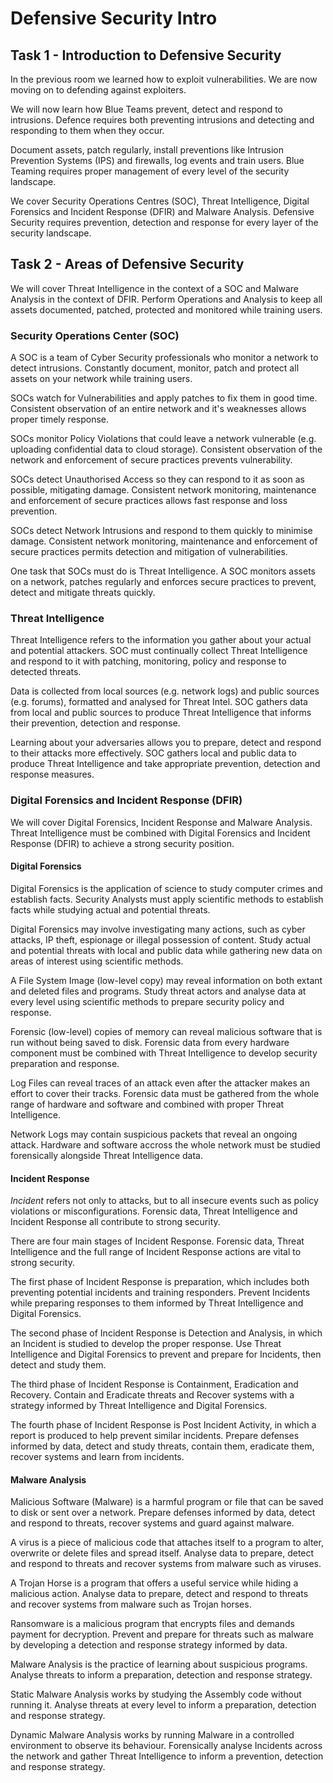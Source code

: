 # Defensive Security Intro

## Task 1 - Introduction to Defensive Security

In the previous room we learned how to exploit vulnerabilities.
We are now moving on to defending against exploiters.

We will now learn how Blue Teams prevent, detect and respond to intrusions.
Defence requires both preventing intrusions and detecting and responding to them when they occur.

Document assets, patch regularly, install preventions like Intrusion Prevention Systems (IPS) and firewalls, log events and train users.
Blue Teaming requires proper management of every level of the security landscape.

We cover Security Operations Centres (SOC), Threat Intelligence, Digital Forensics and Incident Response (DFIR) and Malware Analysis.
Defensive Security requires prevention, detection and response for every layer of the security landscape.

## Task 2 - Areas of Defensive Security

We will cover Threat Intelligence in the context of a SOC and Malware Analysis in the context of DFIR.
Perform Operations and Analysis to keep all assets documented, patched, protected and monitored while training users.

### Security Operations Center (SOC)

A SOC is a team of Cyber Security professionals who monitor a network to detect intrusions.
Constantly document, monitor, patch and protect all assets on your network while training users.

SOCs watch for Vulnerabilities and apply patches to fix them in good time.
Consistent observation of an entire network and it's weaknesses allows proper timely response.

SOCs monitor Policy Violations that could leave a network vulnerable (e.g. uploading confidential data to cloud storage).
Consistent observation of the network and enforcement of secure practices prevents vulnerability.

SOCs detect Unauthorised Access so they can respond to it as soon as possible, mitigating damage.
Consistent network monitoring, maintenance and enforcement of secure practices allows fast response and loss prevention.

SOCs detect Network Intrusions and respond to them quickly to minimise damage.
Consistent network monitoring, maintenance and enforcement of secure practices permits detection and mitigation of vulnerabilities.

One task that SOCs must do is Threat Intelligence.
A SOC monitors assets on a network, patches regularly and enforces secure practices to prevent, detect and mitigate threats quickly.

### Threat Intelligence

Threat Intelligence refers to the information you gather about your actual and potential attackers.
SOC must continually collect Threat Intelligence and respond to it with patching, monitoring, policy and response to detected threats.

Data is collected from local sources (e.g. network logs) and public sources (e.g. forums), formatted and analysed for Threat Intel.
SOC gathers data from local and public sources to produce Threat Intelligence that informs their prevention, detection and response.

Learning about your adversaries allows you to prepare, detect and respond to their attacks more effectively.
SOC gathers local and public data to produce Threat Intelligence and take appropriate prevention, detection and response measures.

### Digital Forensics and Incident Response (DFIR)

We will cover Digital Forensics, Incident Response and Malware Analysis.
Threat Intelligence must be combined with Digital Forensics and Incident Response (DFIR) to achieve a strong security position.

#### Digital Forensics

Digital Forensics is the application of science to study computer crimes and establish facts.
Security Analysts must apply scientific methods to establish facts while studying actual and potential threats.

Digital Forensics may involve investigating many actions, such as cyber attacks, IP theft, espionage or illegal possession of content.
Study actual and potential threats with local and public data while gathering new data on areas of interest using scientific methods.

A File System Image (low-level copy) may reveal information on both extant and deleted files and programs.
Study threat actors and analyse data at every level using scientific methods to prepare security policy and response.

Forensic (low-level) copies of memory can reveal malicious software that is run without being saved to disk.
Forensic data from every hardware component must be combined with Threat Intelligence to develop security preparation and response.

Log Files can reveal traces of an attack even after the attacker makes an effort to cover their tracks.
Forensic data must be gathered from the whole range of hardware and software and combined with proper Threat Intelligence.

Network Logs may contain suspicious packets that reveal an ongoing attack.
Hardware and software accross the whole network must be studied forensically alongside Threat Intelligence data.

#### Incident Response

_Incident_ refers not only to attacks, but to all insecure events such as policy violations or misconfigurations.
Forensic data, Threat Intelligence and Incident Response all contribute to strong security.

There are four main stages of Incident Response.
Forensic data, Threat Intelligence and the full range of Incident Response actions are vital to strong security.

The first phase of Incident Response is preparation, which includes both preventing potential incidents and training responders.
Prevent Incidents while preparing responses to them informed by Threat Intelligence and Digital Forensics.

The second phase of Incident Response is Detection and Analysis, in which an Incident is studied to develop the proper response.
Use Threat Intelligence and Digital Forensics to prevent and prepare for Incidents, then detect and study them.

The third phase of Incident Response is Containment, Eradication and Recovery.
Contain and Eradicate threats and Recover systems with a strategy informed by Threat Intelligence and Digital Forensics.

The fourth phase of Incident Response is Post Incident Activity, in which a report is produced to help prevent similar incidents.
Prepare defenses informed by data, detect and study threats, contain them, eradicate them, recover systems and learn from incidents.

#### Malware Analysis

Malicious Software (Malware) is a harmful program or file that can be saved to disk or sent over a network.
Prepare defenses informed by data, detect and respond to threats, recover systems and guard against malware.

A virus is a piece of malicious code that attaches itself to a program to alter, overwrite or delete files and spread itself.
Analyse data to prepare, detect and respond to threats and recover systems from malware such as viruses.

A Trojan Horse is a program that offers a useful service while hiding a malicious action.
Analyse data to prepare, detect and respond to threats and recover systems from malware such as Trojan horses.

Ransomware is a malicious program that encrypts files and demands payment for decryption.
Prevent and prepare for threats such as malware by developing a detection and response strategy informed by data.

Malware Analysis is the practice of learning about suspicious programs.
Analyse threats to inform a preparation, detection and response strategy.

Static Malware Analysis works by studying the Assembly code without running it.
Analyse threats at every level to inform a preparation, detection and response strategy.

Dynamic Malware Analysis works by running Malware in a controlled environment to observe its behaviour.
Forensically analyse Incidents across the network and gather Threat Intelligence to inform a prevention, detection and response strategy.
